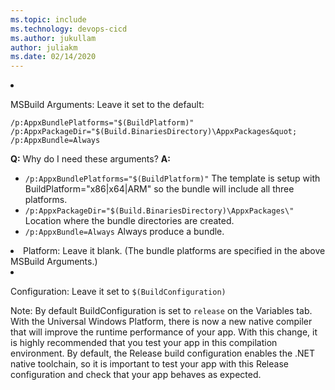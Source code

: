 ```yaml
---
ms.topic: include
ms.technology: devops-cicd
ms.author: jukullam
author: juliakm
ms.date: 02/14/2020
---
```


<li><p>MSBuild Arguments: Leave it set to the default:</p>
<pre style="margin-bottom: 0px;"><code>/p:AppxBundlePlatforms=&quot;$(BuildPlatform)&quot; /p:AppxPackageDir=&quot;$(Build.BinariesDirectory)\AppxPackages&amp;quot; /p:AppxBundle=Always
</code></pre>
<p><strong>Q:</strong> Why do I need these arguments? <strong>A:</strong></p>
<ul>
<li><code>/p:AppxBundlePlatforms=&quot;$(BuildPlatform)&quot;</code> The template is setup with BuildPlatform=&quot;x86|x64|ARM&quot; so the bundle will include all three platforms.
</li>
<li><code>/p:AppxPackageDir=&quot;$(Build.BinariesDirectory)\AppxPackages\&quot;</code> Location where the bundle directories are created.
</li>
<li><code>/p:AppxBundle=Always</code> Always produce a bundle.
</li>
</ul>
</li>
<li>Platform: Leave it blank. (The bundle platforms are specified in the above MSBuild Arguments.)
</li>
<li><p>Configuration: Leave it set to <code>$(BuildConfiguration)</code></p>
<p>Note: By default BuildConfiguration is set to <code>release</code> on the Variables tab. With the Universal Windows Platform, there is now a new native compiler that will improve the runtime performance of your app. With this change, it is highly recommended that you test your app in this compilation environment. By default, the Release build configuration enables the .NET native toolchain, so it is important to test your app with this Release configuration and check that your app behaves as expected.
</p>
</li>
